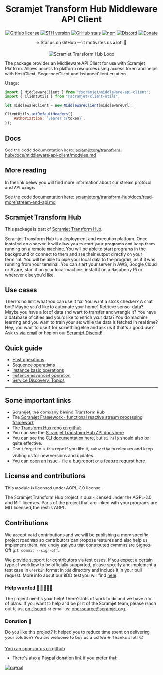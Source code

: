 <h1 align="center"><strong>Scramjet Transform Hub Middleware API Client</strong></h1>

<p align="center">
    <a href="https://github.com/scramjetorg/transform-hub/blob/HEAD/LICENSE"><img src="https://img.shields.io/github/license/scramjetorg/transform-hub?color=green&style=plastic" alt="GitHub license" /></a>
    <a href="https://npmjs.org/package/@scramjet/sth"><img src="https://img.shields.io/github/v/tag/scramjetorg/transform-hub?label=version&color=blue&style=plastic" alt="STH version" /></a>
    <a href="https://github.com/scramjetorg/transform-hub"><img src="https://img.shields.io/github/stars/scramjetorg/transform-hub?color=pink&style=plastic" alt="GitHub stars" /></a>
    <a href="https://npmjs.org/package/@scramjet/sth"><img src="https://img.shields.io/npm/dt/@scramjet/sth?color=orange&style=plastic" alt="npm" /></a>
    <a href="https://scr.je/join-community-mg1"><img alt="Discord" src="https://img.shields.io/discord/925384545342201896?label=discord&style=plastic"></a>
    <a href="https://www.paypal.com/cgi-bin/webscr?cmd=_s-xclick&hosted_button_id=7F7V65C43EBMW">
        <img src="https://img.shields.io/badge/Donate-PayPal-green.svg?color=yellow&style=plastic" alt="Donate" />
    </a>
</p>
<p align="center">⭐ Star us on GitHub — it motivates us a lot! 🚀 </p>
<p align="center">
    <img src="https://assets.scramjet.org/sth-logo.svg" alt="Scramjet Transform Hub Logo">
</p>

The package provides an Middleware API Client for use with Scramjet Platform. Allows access to platform resources using access token and helps with HostClient, SequenceClient and InstanceClient creation.

Usage:

```js
import { MiddlewareClient } from "@scramjet/middleware-api-client";
import { ClientUtils } from "@scramjet/client-utils";

let middlewareClient = new MiddlewareClient(middlewareUrl);

ClientUtils.setDefaultHeaders({
    Authorization: `Bearer ${token}`,
});
```

## Docs

See the code documentation here: [scramjetorg/transform-hub/docs/middleware-api-client/modules.md](https://github.com/scramjetorg/transform-hub/tree/HEAD/docs/middleware-api-client/modules.md)

## More reading

In the link below you will find more information about our stream protocol and API usage.

See the code documentation here: [scramjetorg/transform-hub/docs/read-more/stream-and-api.md](https://github.com/scramjetorg/transform-hub/tree/HEAD/docs/read-more/stream-and-api.md)

## Scramjet Transform Hub

This package is part of [Scramjet Transform Hub](https://www.npmjs.org/package/@scramjet/sth).

Scramjet Transform Hub is a deployment and execution platform. Once installed on a server, it will allow you to start your programs and keep them running on a remote machine. You will be able to start programs in the background or connect to them and see their output directly on your terminal. You will be able to pipe your local data to the program, as if it was running from your terminal. You can start your server in AWS, Google Cloud or Azure, start it on your local machine, install it on a Raspberry Pi or wherever else you'd like.

## Use cases

There's no limit what you can use it for. You want a stock checker? A chat bot? Maybe you'd like to automate your home? Retrieve sensor data? Maybe you have a lot of data and want to transfer and wrangle it? You have a database of cities and you'd like to enrich your data? You do machine learning and you want to train your set while the data is fetched in real time? Hey, you want to use it for something else and ask us if that's a good use? Ask us [via email](mailto:get@scramjet.org) or hop on our [Scramjet Discord](https://scr.je/join-community-mg1)!

## Quick guide

-   [Host operations](https://github.com/scramjetorg/transform-hub/tree/HEAD/packages/api-client/#host-operations)
-   [Sequence operations](https://github.com/scramjetorg/transform-hub/tree/HEAD/packages/api-client/#sequence-operations)
-   [Instance basic operations](https://github.com/scramjetorg/transform-hub/tree/HEAD/packages/api-client/#instance-basic-operations)
-   [Instance advanced operation](https://github.com/scramjetorg/transform-hub/tree/HEAD/packages/api-client/#instance-advanced-operation)
-   [Service Discovery: Topics](https://github.com/scramjetorg/transform-hub/tree/HEAD/packages/api-client/#service-discovery-topics)

---

## Some important links

-   Scramjet, the company behind [Transform Hub](https://scramjet.org)
-   The [Scramjet Framework - functional reactive stream processing framework](https://framework.scramjet.org)
-   The [Transform Hub repo on github](https://github.com/scramjetorg/transform-hub)
-   You can see the [Scramjet Transform Hub API docs here](https://github.com/scramjetorg/transform-hub/tree/HEAD/docs/api-client/README.md)
-   You can see the [CLI documentation here](https://github.com/scramjetorg/transform-hub/tree/HEAD/packages/cli/README.md), but `si help` should also be quite effective.
-   Don't forget to ⭐ this repo if you like it, `subscribe` to releases and keep visiting us for new versions and updates.
-   You can [open an issue - file a bug report or a feature request here](https://github.com/scramjetorg/transform-hub/issues/new/choose)

## License and contributions

This module is licensed under AGPL-3.0 license.

The Scramjet Transform Hub project is dual-licensed under the AGPL-3.0 and MIT licenses. Parts of the project that are linked with your programs are MIT licensed, the rest is AGPL.

## Contributions

We accept valid contributions and we will be publishing a more specific project roadmap so contributors can propose features and also help us implement them. We kindly ask you that contributed commits are Signed-Off `git commit --sign-off`.

We provide support for contributors via test cases. If you expect a certain type of workflow to be officially supported, please specify and implement a test case in `Gherkin` format in `bdd` directory and include it in your pull request. More info about our BDD test you will find [here](https://github.com/scramjetorg/transform-hub/tree/HEAD/bdd/README.md).

### Help wanted 👩‍🎓🧑👱‍♀️

The project need's your help! There's lots of work to do and we have a lot of plans. If you want to help and be part of the Scramjet team, please reach out to us, [on discord](https://scr.je/join-community-mg1) or email us: [opensource@scramjet.org](mailto:opensource@scramjet.org).

### Donation 💸

Do you like this project? It helped you to reduce time spent on delivering your solution? You are welcome to buy us a coffee ☕ Thanks a lot! 😉

[You can sponsor us on github](https://github.com/sponsors/scramjetorg)

-   There's also a Paypal donation link if you prefer that:

[![paypal](https://www.paypalobjects.com/en_US/i/btn/btn_donateCC_LG.gif)](https://www.paypal.com/cgi-bin/webscr?cmd=_s-xclick&hosted_button_id=7F7V65C43EBMW)
